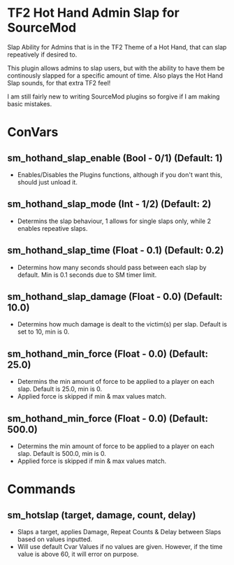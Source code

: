 # TF2 Hot Hand Admin Slap for SourceMod
Slap Ability for Admins that is in the TF2 Theme of a Hot Hand, that can slap repeatively if desired to.

This plugin allows admins to slap users, but with the ability to have them be continously slapped for a specific amount of time.
Also plays the Hot Hand Slap sounds, for that extra TF2 feel!

I am still fairly new to writing SourceMod plugins so forgive if I am making basic mistakes.

# ConVars
## sm_hothand_slap_enable (Bool - 0/1) (Default: 1) 
- Enables/Disables the Plugins functions, although if you don't want this, should just unload it.

## sm_hothand_slap_mode (Int - 1/2) (Default: 2) 
- Determins the slap behaviour, 1 allows for single slaps only, while 2 enables repeative slaps.

## sm_hothand_slap_time (Float - 0.1) (Default: 0.2)
- Determins how many seconds should pass between each slap by default. Min is 0.1 seconds due to SM timer limit.

## sm_hothand_slap_damage (Float - 0.0) (Default: 10.0)
- Determins how much damage is dealt to the victim(s) per slap. Default is set to 10, min is 0.

## sm_hothand_min_force (Float - 0.0) (Default: 25.0)
- Determins the min amount of force to be applied to a player on each slap. Default is 25.0, min is 0.
- Applied force is skipped if min & max values match.

## sm_hothand_min_force (Float - 0.0) (Default: 500.0)
- Determins the min amount of force to be applied to a player on each slap. Default is 500.0, min is 0. 
- Applied force is skipped if min & max values match.

# Commands
## sm_hotslap (target, damage, count, delay)
- Slaps a target, applies Damage, Repeat Counts & Delay between Slaps based on values inputted.
- Will use default Cvar Values if no values are given. However, if the time value is above 60, it will error on purpose.
